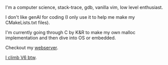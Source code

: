 I'm a computer science, stack-trace, gdb, vanilla vim, low level enthusiast.

I don't like genAI for coding (I only use it to help me make my CMakeLists.txt files).

I'm currently going through C by K&R to make my own malloc implementation and then dive into OS or embedded.

Checkout my [webserver](https://github.com/caleb-alberto/nespro).

[I climb V6 btw](https://www.youtube.com/watch?v=2exm9NLRVWk).
